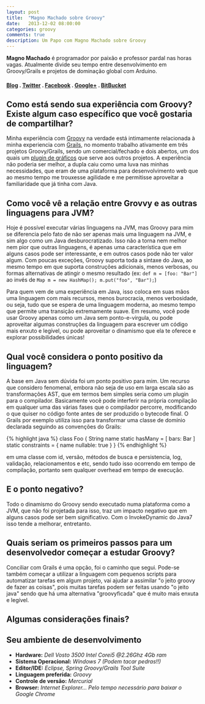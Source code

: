 ```yaml
---
layout: post
title:  "Magno Machado sobre Groovy"
date:   2013-12-02 08:00:00
categories: groovy
comments: true
description: Um Papo com Magno Machado sobre Groovy
---
```


**Magno Machado** é programador por paixão e professor pardal nas horas vagas. Atualmente divide seu tempo entre desenvolvimento em Groovy/Grails e projetos de dominação global com Arduino.

#### [Blog][blog] . [Twitter][twitter] . [Facebook][facebook] . [Google+][google-plus] . [BitBucket][bitbucket]


## Como está sendo sua experiência com Groovy? Existe algum caso específico que você gostaria de compartilhar?

Minha experiência com [Groovy][groovy] na verdade está intimamente relacionada à minha experiencia com [Grails][grails], no momento trabalho ativamente em três projetos Groovy/Grails, sendo um comercial/fechado e dois abertos, um dos quais um [plugin de gráficos][plugin-graficos] que serve aos outros projetos. A experiência não poderia ser melhor, a dupla caiu como uma luva nas minhas necessidades, que eram de uma plataforma para desenvolvimento web que ao mesmo tempo me trouxesse agilidade e me permitisse aproveitar a familiaridade que já tinha com Java.


## Como você vê a relação entre Grovvy e as outras linguagens para JVM?

Hoje é possível executar várias linguagens na JVM, mas Groovy para mim se diferencia pelo fato de não ser apenas mais uma linguagem
na JVM, e sim algo como um Java desburocratizado. Isso não a torna nem melhor nem pior que outras linguagens, é apenas uma característica que em alguns casos pode ser interessante, e em outros casos pode não ter valor algum.
Com poucas exceções, Groovy suporta toda a sintaxe do Java, ao mesmo tempo em que suporta construções adicionais, menos verbosas, ou formas alternativas de atingir o mesmo resultado (ex: `def m = [foo: "Bar"]` ao invés de `Map m = new HashMap(); m.put("foo", "Bar");`)

Para quem vem de uma experiência em Java, isso coloca em suas mãos uma linguagem com mais recursos, menos burocracia, menos verbosidade, ou seja, tudo que se espera de uma linguagem moderna, ao mesmo tempo que permite uma transição extremamente suave. Em resumo, você pode usar Groovy apenas como um Java sem ponto-e-virgula, ou pode aproveitar algumas construções da linguagem para escrever um
código mais enxuto e legível, ou pode aproveitar o dinamismo que ela te oferece e explorar possibilidades únicas!

## Qual você considera o ponto positivo da linguagem?

A base em Java sem dúvida foi um ponto positivo para mim.
Um recurso que considero fenomenal, embora não seja de uso em larga escala são as transformações AST, que em termos bem simples seria como um plugin para o compilador. Basicamente você pode interferir na própria compilação em qualquer uma das várias fases que o compilador percorre, modificando o que quiser no código fonte antes de ser produzido o bytecode final. O Grails por exemplo utiliza isso para transformar uma classe de domínio declarada seguindo as convenções do Grails:

{% highlight java %}
class Foo {
    String name
    static hasMany = [
        bars: Bar
    ]
    static constraints = {
        name nullable: true
    }
}
{% endhighlight %}

em uma classe com id, versão, métodos de busca e persistencia, log, validação, relacionamentos e etc, sendo tudo isso ocorrendo em tempo de compilação, portanto sem qualquer overhead em tempo de execução.

## E o ponto negativo?
Todo o dinamismo do Groovy sendo executado numa plataforma como a JVM, que não foi projetada para isso, traz um impacto negativo que em alguns casos pode ser bem significativo. Com o InvokeDynamic do Java7 isso tende a melhorar, entretanto.


## Quais seriam os primeiros passos para um desenvolvedor começar a estudar Groovy?

Conciliar com Grails é uma opção, foi o caminho que segui. Pode-se também começar a utilizar a linguagem com pequenos scripts para automatizar tarefas em algum projeto, vai ajudar a assimilar "o jeito groovy de fazer as coisas", pois muitas tarefas podem ser feitas usando "o jeito java" sendo que há uma alternativa "groovyficada" que é muito mais enxuta e legível.

## Algumas considerações finais?

## Seu ambiente de desenvolvimento

  - **Hardware:** *Dell Vosto 3500 Intel Corei5 @2.26Ghz 4Gb ram*
  - **Sistema Operacional:** *Windows 7 (Podem tacar pedras!!)*
  - **Editor/IDE:** *Eclipse, Spring Groovy/Grails Tool Suite*
  - **Linguagem preferida:** *Groovy*
  - **Controle de versão:** *Mercurial*
  - **Browser:** *Internet Explorer... Pelo tempo necessário para baixar o Google Chrome*


[twitter]: https://twitter.com/magnomp
[facebook]: https://www.facebook.com/magno.m.paulo
[blog]: http://blog.magnomachado.com.br/
[google-plus]: https://plus.google.com/117728583691170432727/posts
[bitbucket]: https://bitbucket.org/magnomp
[groovy]:    http://groovy.codehaus.org/
[grails]:    http://grails.org/    
[plugin-graficos]: https://bitbucket.org/magnomp/grailscharts/